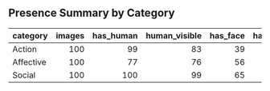 ## Presence Summary by Category

| category   |   images |   has_human |   human_visible |   has_face |   has_hand |   has_human_valid |   human_visible_valid |   has_face_valid |   has_hand_valid |   has_human_prop_all |   has_human_prop_valid |   human_visible_prop_all |   human_visible_prop_valid |   has_face_prop_all |   has_face_prop_valid |   has_hand_prop_all |   has_hand_prop_valid |
|:-----------|---------:|------------:|----------------:|-----------:|-----------:|------------------:|----------------------:|-----------------:|-----------------:|---------------------:|-----------------------:|-------------------------:|---------------------------:|--------------------:|----------------------:|--------------------:|----------------------:|
| Action     |      100 |          99 |              83 |         39 |         40 |               100 |                    99 |               83 |               83 |                 0.99 |                   0.99 |                     0.83 |                      0.838 |                0.39 |                 0.47  |                0.4  |                 0.482 |
| Affective  |      100 |          77 |              76 |         56 |         36 |               100 |                    77 |               76 |               76 |                 0.77 |                   0.77 |                     0.76 |                      0.987 |                0.56 |                 0.737 |                0.36 |                 0.474 |
| Social     |      100 |         100 |              99 |         65 |         49 |               100 |                   100 |               99 |               99 |                 1    |                   1    |                     0.99 |                      0.99  |                0.65 |                 0.657 |                0.49 |                 0.495 |